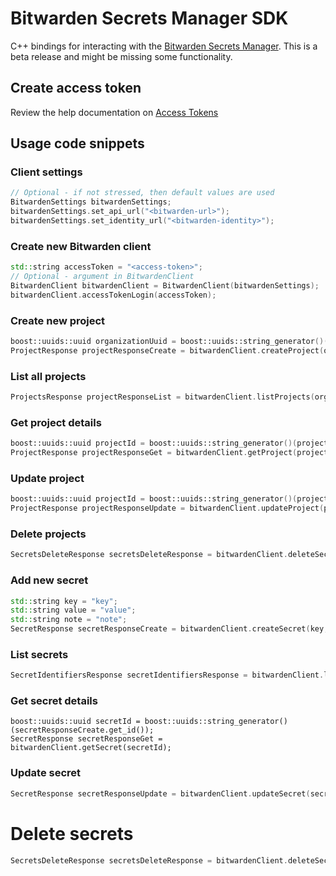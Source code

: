 # Bitwarden Secrets Manager SDK

C++ bindings for interacting with the [Bitwarden Secrets Manager]. This is a beta release and might be missing some functionality.

## Create access token

Review the help documentation on [Access Tokens]

## Usage code snippets

### Client settings

```c++
// Optional - if not stressed, then default values are used
BitwardenSettings bitwardenSettings;
bitwardenSettings.set_api_url("<bitwarden-url>");
bitwardenSettings.set_identity_url("<bitwarden-identity>");
```


### Create new Bitwarden client

```c++
std::string accessToken = "<access-token>";
// Optional - argument in BitwardenClient
BitwardenClient bitwardenClient = BitwardenClient(bitwardenSettings);
bitwardenClient.accessTokenLogin(accessToken);
```

### Create new project

```c++
boost::uuids::uuid organizationUuid = boost::uuids::string_generator()("<organization-id>");
ProjectResponse projectResponseCreate = bitwardenClient.createProject(organizationUuid, "TestProject");
```

### List all projects

```c++
ProjectsResponse projectResponseList = bitwardenClient.listProjects(organizationUuid);
```

### Get project details

```c++
boost::uuids::uuid projectId = boost::uuids::string_generator()(projectResponseCreate.get_id());
ProjectResponse projectResponseGet = bitwardenClient.getProject(projectId);
```

### Update project

```c++
boost::uuids::uuid projectId = boost::uuids::string_generator()(projectResponseCreate.get_id());
ProjectResponse projectResponseUpdate = bitwardenClient.updateProject(projectId, organizationUuid, "TestProjectUpdated");
```

### Delete projects

```c++
SecretsDeleteResponse secretsDeleteResponse = bitwardenClient.deleteSecrets({secretId});
```

### Add new secret

```c++
std::string key = "key";
std::string value = "value";
std::string note = "note";
SecretResponse secretResponseCreate = bitwardenClient.createSecret(key, value, note, organizationUuid, {projectId});
```

### List secrets

```c++
SecretIdentifiersResponse secretIdentifiersResponse = bitwardenClient.listSecrets(organizationUuid);
```

### Get secret details

```
boost::uuids::uuid secretId = boost::uuids::string_generator()(secretResponseCreate.get_id());
SecretResponse secretResponseGet = bitwardenClient.getSecret(secretId);
```

### Update secret
```c++
SecretResponse secretResponseUpdate = bitwardenClient.updateSecret(secretId, "key2", "value2", "note2", organizationUuid, {projectId});
```

# Delete secrets

```c++
SecretsDeleteResponse secretsDeleteResponse = bitwardenClient.deleteSecrets({secretId});
```

[Access Tokens]: https://bitwarden.com/help/access-tokens/
[Bitwarden Secrets Manager]: https://bitwarden.com/products/secrets-manager/
